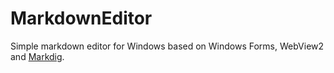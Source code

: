 ﻿# MarkdownEditor


Simple markdown editor for Windows based on Windows Forms, WebView2 and <a href="https://github.com/xoofx/markdig" target="_blank">Markdig</a>.
